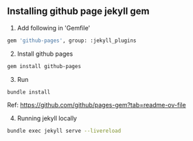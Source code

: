 ## Installing github page jekyll gem
1. Add following in 'Gemfile'
```bash
gem 'github-pages', group: :jekyll_plugins
```
2. Install github pages 
```bash
gem install github-pages
```
3. Run 
```bash
bundle install 
```
Ref: https://github.com/github/pages-gem?tab=readme-ov-file

4. Running jekyll locally 
```bash
bundle exec jekyll serve --livereload
```

